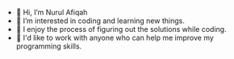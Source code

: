 - 👋 Hi, I’m Nurul Afiqah
- 👀 I’m interested in coding and learning new things.
- 🌱 I enjoy the process of figuring out the solutions while coding.
- 💞️ I'd like to work with anyone who can help me improve my programming skills.


<!---
fieqasam/fieqasam is a ✨ special ✨ repository because its `README.md` (this file) appears on your GitHub profile.
You can click the Preview link to take a look at your changes.
--->
